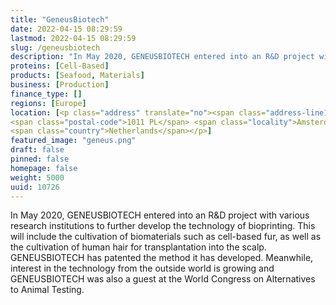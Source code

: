 ```yaml
---
title: "GeneusBiotech"
date: 2022-04-15 08:29:59
lastmod: 2022-04-15 08:29:59
slug: /geneusbiotech
description: "In May 2020, GENEUSBIOTECH entered into an R&D project with various research institutions to further develop the technology of bioprinting. This will include the cultivation of biomaterials such as cell-based fur, as well as the cultivation of human hair for transplantation into the scalp. GENEUSBIOTECH has patented the method it has developed. Meanwhile, interest in the technology from the outside world is growing and GENEUSBIOTECH was also a guest at the World Congress on Alternatives to Animal Testing."
proteins: [Cell-Based]
products: [Seafood, Materials]
business: [Production]
finance_type: []
regions: [Europe]
location: [<p class="address" translate="no"><span class="address-line1">Mr. Visserplein</span><br>
<span class="postal-code">1011 PL</span> <span class="locality">Amsterdam</span><br>
<span class="country">Netherlands</span></p>]
featured_image: "geneus.png"
draft: false
pinned: false
homepage: false
weight: 5000
uuid: 10726
---
```

<p>In May 2020, GENEUSBIOTECH entered into an R&D project with various research institutions to further develop the technology of bioprinting. This will include the cultivation of biomaterials such as cell-based fur, as well as the cultivation of human hair for transplantation into the scalp. GENEUSBIOTECH has patented the method it has developed. Meanwhile, interest in the technology from the outside world is growing and GENEUSBIOTECH was also a guest at the World Congress on Alternatives to Animal Testing.</p>
